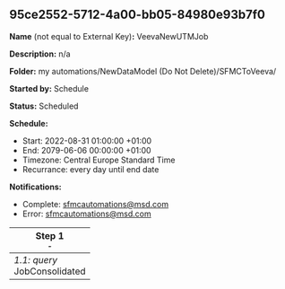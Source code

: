 ## 95ce2552-5712-4a00-bb05-84980e93b7f0

**Name** (not equal to External Key)**:** VeevaNewUTMJob

**Description:** n/a

**Folder:** my automations/NewDataModel (Do Not Delete)/SFMCToVeeva/

**Started by:** Schedule

**Status:** Scheduled

**Schedule:**

* Start: 2022-08-31 01:00:00 +01:00
* End: 2079-06-06 00:00:00 +01:00
* Timezone: Central Europe Standard Time
* Recurrance: every day until end date

**Notifications:**

* Complete: sfmcautomations@msd.com
* Error: sfmcautomations@msd.com

| Step 1<br>_<small>-</small>_ |
| --- |
| _1.1: query_<br>JobConsolidated |
